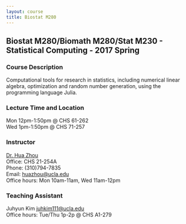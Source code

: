 ```yaml
---
layout: course
title: Biostat M280
---
```


## Biostat M280/Biomath M280/Stat M230 - Statistical Computing - 2017 Spring

### Course Description

Computational tools for research in statistics, including numerical linear algebra, optimization and random number generation, using the programming language Julia.  

### Lecture Time and Location

Mon 12pm-1:50pm @ CHS 61-262    
Wed 1pm-1:50pm @ CHS 71-257  

### Instructor

[Dr. Hua Zhou](http://hua-zhou.github.io/)  
Office: CHS 21-254A  
Phone: (310)794-7835  
Email: <huazhou@ucla.edu>  
Office hours: Mon 10am-11am, Wed 11am-12pm

### Teaching Assistant

Juhyun Kim <juhkim111@ucla.edu>  
Office hours: Tue/Thu 1p-2p @ CHS A1-279  
